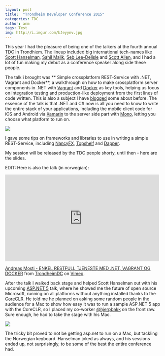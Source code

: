 ```yaml
---
layout: post
title:  "Trondheim Developer Conference 2015"
categories: TDC
author: anm
tags: Test
img: http://i.imgur.com/bJeyynv.jpg 
---
```


This year I had the pleasure of being one of the talkers at the fourth annual [TDC](http://2015.trondheimdc.no/) in Trondhiem.
The lineup included big international tech-names like [Scott Hanselman](http://www.hanselman.com/), [Sahil Malik](http://blah.winsmarts.com/), [Seb Lee-Delisle](http://seb.ly/) and [Scott Allen](http://odetocode.com/about/scott-allen), and I had a lot of fun making my debut as a conference speaker along side these people.

<!--more-->

The talk i brought was **
Simple crossplatform REST-Service with .NET, Vagrant and Docker**, a walkthrough on how to make crossplatform server components in .NET with [Vagrant](https://www.vagrantup.com/) and [Docker](https://www.docker.com/) as key tools, helping us focus on integration testing and production-like deployment from the first lines of code written. This is also a subject I have [blogged](http://blog.amosti.net/build-test-and-deploy-net-apps-with-vagrant-and-docker/) some about before. The essence of the talk is that .NET and C# now is all you need to know to write the entire stack of your applications, including the mobile client code for iOS and Android via [Xamarin](https://xamarin.com/) to the server side part with [Mono](http://www.mono-project.com/), letting you choose what platform to run on.

![](http://i.imgur.com/bJeyynv.jpg)

I gave some tips on frameworks and libraries to use in writing a simple REST-Service, including [NancyFX](http://nancyfx.org/), [Topshelf](http://topshelf-project.com/) and [Dapper](https://github.com/StackExchange/dapper-dot-net).

My session will be released by the TDC people shorty, until then - here are the slides.

<script async class="speakerdeck-embed" data-id="3191aeafb0bf493b8be90abe01639bce" data-ratio="1.77777777777778" src="//speakerdeck.com/assets/embed.js"></script>

EDIT: Here is also the talk (in norwegian):

<iframe src="https://player.vimeo.com/video/144964559" width="500" height="281" frameborder="0" webkitallowfullscreen mozallowfullscreen allowfullscreen></iframe> <p><a href="https://vimeo.com/144964559">Andreas Mosti - ENKEL RESTFULL TJENESTE MED .NET, VAGRANT OG DOCKER</a> from <a href="https://vimeo.com/trondheimdc">TrondheimDC</a> on <a href="https://vimeo.com">Vimeo</a>.</p>


After the talk I walked back stage and helped Scott Hanselman out with his upcoming [ASP.NET 5](http://www.asp.net/vnext) talk, where he showed me the future of open source Microsoft, running on all platforms without anything installed thanks to the [CoreCLR](https://github.com/dotnet/coreclr). He told me he planned on asking some random people in the audience for a Mac to show how easy it was to run a sample ASP.NET 5 app with the CoreCLR, so I placed my co-worker [@hjerpbakk](http://hjerpbakk.com/) on the front raw. Sure enough, he had to take the stage with his Mac.

![](http://i.imgur.com/6Ba2BF7.jpg)

The tricky bit proved to not be getting asp.net to run on a Mac, but tackling the Norwegian keyboard. Hanselman joked as always, and his sessions ended up, not surprisingly, to be some of the best the entire conference had.  